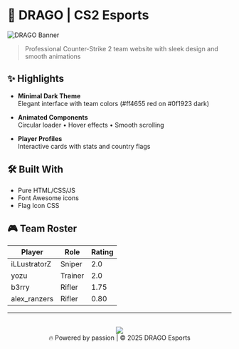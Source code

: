 # 🐲 DRAGO | CS2 Esports

![DRAGO Banner](https://cdn.akamai.steamstatic.com/apps/csgo/images/csgo_react//cs2/header_ctt.png)

> Professional Counter-Strike 2 team website with sleek design and smooth animations

## ✨ Highlights

- **Minimal Dark Theme**  
  Elegant interface with team colors (#ff4655 red on #0f1923 dark)

- **Animated Components**  
  Circular loader • Hover effects • Smooth scrolling

- **Player Profiles**  
  Interactive cards with stats and country flags

## 🛠 Built With

- Pure HTML/CSS/JS
- Font Awesome icons
- Flag Icon CSS

## 🎮 Team Roster

| Player         | Role     | Rating |
|----------------|----------|--------|
| iLLustratorZ   | Sniper   | 2.0    |
| yozu           | Trainer  | 2.0    |
| b3rry          | Rifler   | 1.75   |
| alex_ranzers   | Rifler   | 0.80   |

---

<p align="center">
    <br><img src="https://cdn.akamai.steamstatic.com/apps/csgo/images/csgo_react//cs2/logo_cs2_header.svg"><br>
    🔥 Powered by passion | © 2025 DRAGO Esports
</p>